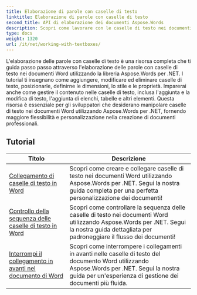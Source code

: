 ```yaml
---
title: Elaborazione di parole con caselle di testo
linktitle: Elaborazione di parole con caselle di testo
second_title: API di elaborazione dei documenti Aspose.Words
description: Scopri come lavorare con le caselle di testo nei documenti Word utilizzando Aspose.Words per .NET. Tutorial passo passo con codice di esempio per creare, manipolare e formattare caselle di testo in modo efficiente.
type: docs
weight: 1320
url: /it/net/working-with-textboxes/
---
```

L'elaborazione delle parole con caselle di testo è una risorsa completa che ti guida passo passo attraverso l'elaborazione delle parole con caselle di testo nei documenti Word utilizzando la libreria Aspose.Words per .NET. I tutorial ti insegnano come aggiungere, modificare ed eliminare caselle di testo, posizionarle, definirne le dimensioni, lo stile e le proprietà. Imparerai anche come gestire il contenuto nelle caselle di testo, inclusa l'aggiunta e la modifica di testo, l'aggiunta di elenchi, tabelle e altri elementi. Questa risorsa è essenziale per gli sviluppatori che desiderano manipolare caselle di testo nei documenti Word utilizzando Aspose.Words per .NET, fornendo maggiore flessibilità e personalizzazione nella creazione di documenti professionali.

 ## Tutorial
| Titolo | Descrizione |
| --- | --- |
| [Collegamento di caselle di testo in Word](./create-a-link/) | Scopri come creare e collegare caselle di testo nei documenti Word utilizzando Aspose.Words per .NET. Segui la nostra guida completa per una perfetta personalizzazione dei documenti! |
| [Controllo della sequenza delle caselle di testo in Word](./check-sequence/) | Scopri come controllare la sequenza delle caselle di testo nei documenti Word utilizzando Aspose.Words per .NET. Segui la nostra guida dettagliata per padroneggiare il flusso dei documenti! |
| [Interrompi il collegamento in avanti nel documento di Word](./break-a-link/) | Scopri come interrompere i collegamenti in avanti nelle caselle di testo del documento Word utilizzando Aspose.Words per .NET. Segui la nostra guida per un'esperienza di gestione dei documenti più fluida. |